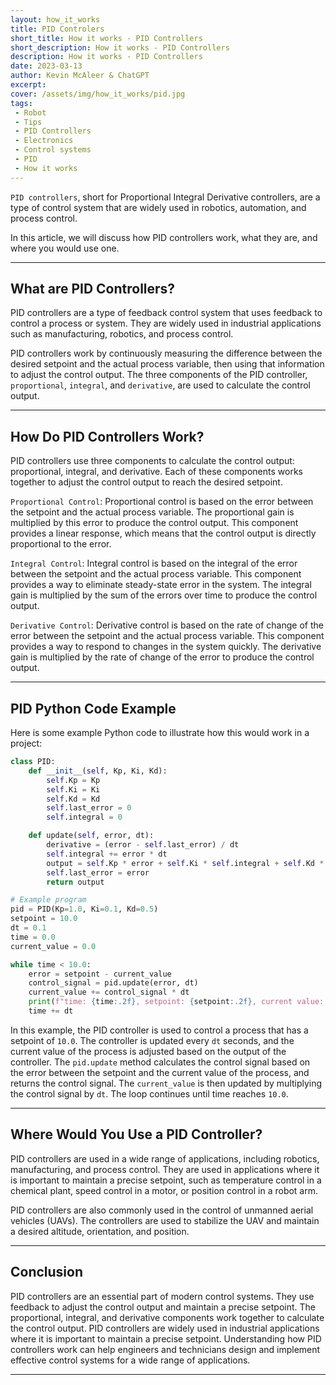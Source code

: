 ```yaml
---
layout: how_it_works
title: PID Controlers
short_title: How it works - PID Controllers
short_description: How it works - PID Controllers
description: How it works - PID Controllers
date: 2023-03-13
author: Kevin McAleer & ChatGPT
excerpt: 
cover: /assets/img/how_it_works/pid.jpg
tags:
 - Robot
 - Tips
 - PID Controllers
 - Electronics
 - Control systems
 - PID
 - How it works
---
```


`PID controllers`, short for Proportional Integral Derivative controllers, are a type of control system that are widely used in robotics, automation, and process control.

In this article, we will discuss how PID controllers work, what they are, and where you would use one.

---

## What are PID Controllers?

PID controllers are a type of feedback control system that uses feedback to control a process or system. They are widely used in industrial applications such as manufacturing, robotics, and process control.

PID controllers work by continuously measuring the difference between the desired setpoint and the actual process variable, then using that information to adjust the control output. The three components of the PID controller, `proportional`, `integral`, and `derivative`, are used to calculate the control output.

---

## How Do PID Controllers Work?

PID controllers use three components to calculate the control output: proportional, integral, and derivative. Each of these components works together to adjust the control output to reach the desired setpoint.

`Proportional Control`: Proportional control is based on the error between the setpoint and the actual process variable. The proportional gain is multiplied by this error to produce the control output. This component provides a linear response, which means that the control output is directly proportional to the error.

`Integral Control`: Integral control is based on the integral of the error between the setpoint and the actual process variable. This component provides a way to eliminate steady-state error in the system. The integral gain is multiplied by the sum of the errors over time to produce the control output.

`Derivative Control`: Derivative control is based on the rate of change of the error between the setpoint and the actual process variable. This component provides a way to respond to changes in the system quickly. The derivative gain is multiplied by the rate of change of the error to produce the control output.

---

## PID Python Code Example

Here is some example Python code to illustrate how this would work in a project:

```python
class PID:
    def __init__(self, Kp, Ki, Kd):
        self.Kp = Kp
        self.Ki = Ki
        self.Kd = Kd
        self.last_error = 0
        self.integral = 0

    def update(self, error, dt):
        derivative = (error - self.last_error) / dt
        self.integral += error * dt
        output = self.Kp * error + self.Ki * self.integral + self.Kd * derivative
        self.last_error = error
        return output

# Example program
pid = PID(Kp=1.0, Ki=0.1, Kd=0.5)
setpoint = 10.0
dt = 0.1
time = 0.0
current_value = 0.0

while time < 10.0:
    error = setpoint - current_value
    control_signal = pid.update(error, dt)
    current_value += control_signal * dt
    print(f"time: {time:.2f}, setpoint: {setpoint:.2f}, current value: {current_value:.2f}, error: {error:.2f}, control signal: {control_signal:.2f}")
    time += dt
```

In this example, the PID controller is used to control a process that has a setpoint of `10.0`. The controller is updated every `dt` seconds, and the current value of the process is adjusted based on the output of the controller. The `pid.update` method calculates the control signal based on the error between the setpoint and the current value of the process, and returns the control signal. The `current_value` is then updated by multiplying the control signal by `dt`. The loop continues until time reaches `10.0`.

---

## Where Would You Use a PID Controller?

PID controllers are used in a wide range of applications, including robotics, manufacturing, and process control. They are used in applications where it is important to maintain a precise setpoint, such as temperature control in a chemical plant, speed control in a motor, or position control in a robot arm.

PID controllers are also commonly used in the control of unmanned aerial vehicles (UAVs). The controllers are used to stabilize the UAV and maintain a desired altitude, orientation, and position.

---

## Conclusion

PID controllers are an essential part of modern control systems. They use feedback to adjust the control output and maintain a precise setpoint. The proportional, integral, and derivative components work together to calculate the control output. PID controllers are widely used in industrial applications where it is important to maintain a precise setpoint. Understanding how PID controllers work can help engineers and technicians design and implement effective control systems for a wide range of applications.

---
